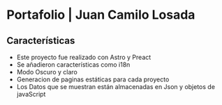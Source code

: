 # Portafolio | Juan Camilo Losada


## Características

- Este proyecto fue realizado con Astro y Preact
- Se añadieron características como i18n
- Modo Oscuro y claro
- Generacion de paginas estáticas para cada proyecto
- Los Datos que se muestran están almacenadas en Json y objetos de javaScript

